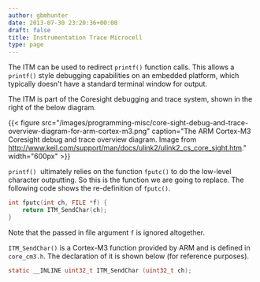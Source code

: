 ```yaml
---
author: gbmhunter
date: 2013-07-30 23:20:36+00:00
draft: false
title: Instrumentation Trace Microcell
type: page
---
```


The ITM can be used to redirect `printf()` function calls. This allows a `printf()` style debugging capabilities on an embedded platform, which typically doesn't have a standard terminal window for output.

The ITM is part of the Coresight debugging and trace system, shown in the right of the below diagram.

{{< figure src="/images/programming-misc/core-sight-debug-and-trace-overview-diagram-for-arm-cortex-m3.png" caption="The ARM Cortex-M3 Coresight debug and trace overview diagram. Image from http://www.keil.com/support/man/docs/ulink2/ulink2_cs_core_sight.htm."  width="600px" >}}

`printf()`  ultimately relies on the function `fputc()` to do the low-level character outputting. So this is the function we are going to replace. The following code shows the re-definition of `fputc()`.

```c
int fputc(int ch, FILE *f) {
    return ITM_SendChar(ch);
}
```

Note that the passed in file argument `f` is ignored altogether.

`ITM_SendChar()` is a Cortex-M3 function provided by ARM and is defined in `core_cm3.h`. The declaration of it is shown below (for reference purposes).

```c
static __INLINE uint32_t ITM_SendChar (uint32_t ch);
```


